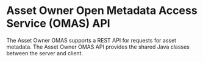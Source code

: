 <!-- SPDX-License-Identifier: CC-BY-4.0 -->
<!-- Copyright Contributors to the ODPi Egeria project. -->

# Asset Owner Open Metadata Access Service (OMAS) API

The Asset Owner OMAS supports a REST API for requests for asset metadata.
The Asset Owner OMAS API provides the shared Java classes between the
server and client.